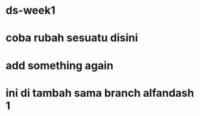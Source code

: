 # ds-week1
# coba rubah sesuatu disini
# add something again
# ini di tambah sama branch alfandash 1 